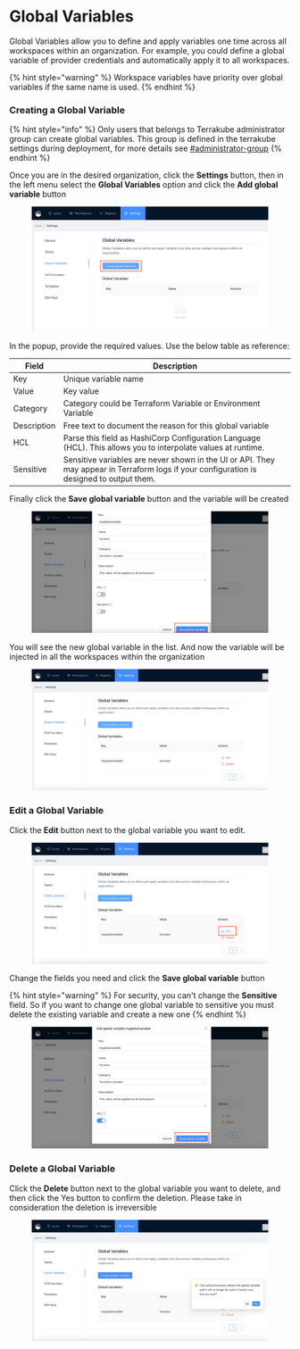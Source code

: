 # Global Variables

Global Variables allow you to define and apply variables one time across all workspaces within an organization. For example, you could define a global variable of provider credentials and automatically apply it to all workspaces.

{% hint style="warning" %}
Workspace variables have priority over global variables if the same name is used.
{% endhint %}

### Creating a Global Variable

{% hint style="info" %}
Only users that belongs to Terrakube administrator group can create global variables. This group is defined in the terrakube settings during deployment, for more details see [#administrator-group](../../getting-started/security.md#administrator-group "mention")
{% endhint %}

Once you are in the desired organization, click the **Settings** button, then in the left menu select the **Global Variables** option and click the **Add global variable** button

<figure><img src="../../.gitbook/assets/image (5).png" alt=""><figcaption></figcaption></figure>

In the popup, provide the required values. Use the below table as reference:

| Field       | Description                                                                                                                               |
| ----------- | ----------------------------------------------------------------------------------------------------------------------------------------- |
| Key         | Unique variable name                                                                                                                      |
| Value       | Key value                                                                                                                                 |
| Category    | Category could be Terraform Variable or Environment Variable                                                                              |
| Description | Free text to document the reason for this global variable                                                                                 |
| HCL         | Parse this field as HashiCorp Configuration Language (HCL). This allows you to interpolate values at runtime.                             |
| Sensitive   | Sensitive variables are never shown in the UI or API. They may appear in Terraform logs if your configuration is designed to output them. |

Finally click the **Save global variable** button and the variable will be created

<figure><img src="../../.gitbook/assets/image (4) (1).png" alt=""><figcaption></figcaption></figure>

You will see the new global variable in the list. And now the variable will be injected in all the workspaces within the organization

<figure><img src="../../.gitbook/assets/image (8).png" alt=""><figcaption></figcaption></figure>

### Edit a Global Variable

Click the **Edit** button next to the global variable you want to edit.

<figure><img src="../../.gitbook/assets/image (1) (6).png" alt=""><figcaption></figcaption></figure>

Change the fields you need and click the **Save global variable** button

{% hint style="warning" %}
For security, you can't change the **Sensitive** field. So if you want to change one global variable to sensitive you must delete the existing variable and create a new one
{% endhint %}

<figure><img src="../../.gitbook/assets/image (2) (5).png" alt=""><figcaption></figcaption></figure>

### Delete a Global Variable

Click the **Delete** button next to the global variable you want to delete, and then click the Yes button to confirm the deletion. Please take in consideration the deletion is irreversible

<figure><img src="../../.gitbook/assets/image (10).png" alt=""><figcaption></figcaption></figure>
